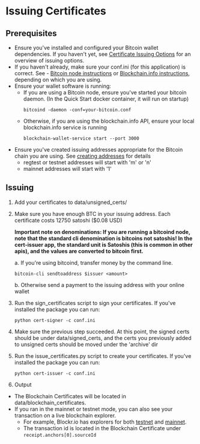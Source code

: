 # Issuing Certificates

## Prerequisites

- Ensure you've installed and configured your Bitcoin wallet dependencies. If you haven't yet, see [Certificate Issuing Options](http://www.blockcerts.org/guide/options.html) for an overview of issuing options.
- If you haven't already, make sure your conf.ini (for this application) is correct. See - [Bitcoin node instructions](bitcoind.md) or [Blockchain.info instructions](blockchain_info.md), depending on which you are using.
- Ensure your wallet software is running:
    - If you are using a Bitcoin node, ensure you've started your bitcoin daemon. (In the Quick Start docker container, it will run on startup)
        ```
        bitcoind -daemon -conf=your-bitcoin.conf
        ```
    - Otherwise, if you are using the blockchain.info API, ensure your local blockchain.info service is running
        ```
        blockchain-wallet-service start --port 3000
        ```
- Ensure you've created issuing addresses appropriate for the Bitcoin chain you are using. See [creating addresses](make_addresses.md) for details
    - regtest or testnet addresses will start with 'm' or 'n'
    - mainnet addresses will start with '1'

## Issuing

1. Add your certificates to data/unsigned_certs/

2. Make sure you have enough BTC in your issuing address. Each certificate costs 12750 satoshi ($0.08 USD)

    __Important note on denominations: If you are running a bitcoind node, note that the standard cli denomination is bitcoins not satoshis! In the cert-issuer app, the standard unit is Satoshis (this is common in other apis), and the values are converted to bitcoin first.__

    a. If you're using bitcoind, transfer money by the command line.
    ```
    bitcoin-cli sendtoaddress $issuer <amount>
    ```

    b. Otherwise send a payment to the issuing address with your online wallet

3. Run the sign_certificates script to sign your certificates. If you've installed the package
you can run:

    ```
    python cert-signer -c conf.ini
    ```

4. Make sure the previous step succeeded. At this point, the signed certs should be under data/signed_certs, and the certs you previously added to unsigned certs should be moved under the 'archive' dir

5. Run the issue_certificates.py script to create your certificates. If you've installed the package
you can run:

    ```
    python cert-issuer -c conf.ini
    ```

6. Output
  - The Blockchain Certificates will be located in data/blockchain_certificates.
  - If you ran in the mainnet or testnet mode, you can also see your transaction on a live blockchain explorer. 
    - For example, Blockr.io has explorers for both [testnet](https://tbtc.blockr.io/) and [mainnet](https://blockr.io/).
    - The transaction id is located in the Blockchain Certificate under `receipt.anchors[0].sourceId`
